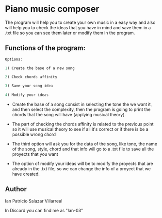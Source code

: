 # Piano music composer
The program will help you to create your own music in a easy way and also will help you to check the ideas that you have in mind and save them in a .txt file so you can see them later or modify them in the program. 


## Functions of the program:

```python
Options:

1) Create the base of a new song

2) Check chords affinity 
 
3) Save your song idea
 
4) Modify your ideas
```

* Create the base of a song consist in selecting the tone the we want it, and then select the complexity, then the program is going to print the chords that the song will have (applying musical theory).


* The part of checking the chords affinity is related to the previous point so it will use musical theory to see if all it's correct or if there is be a possible wrong chord


* The third option will ask you for the data of the song, like tone, the name of the song, style, chord and that info will go to a .txt file to save all the proyects that you want


* The option of modify your ideas will be to modify the proyects that are already in the .txt file, so we can change the info of a proyect that we have created.

## Author
Ian Patricio Salazar Villarreal

In Discord you can find me as "Ian-03"
